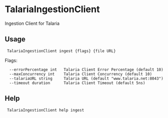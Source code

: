 # TalariaIngestionClient
Ingestion Client for Talaria

## Usage

<code> TalariaIngestionClient ingest {flags} {file URL} </code>
  
Flags:

      --errorPercentage int   Talaria Client Error Percentage (default 10)
      --maxConcurrency int    Talaria Client Concurrency (default 10)
      --talariaURL string     Talaria URL (default "www.talaria.net:8043")
      --timeout duration      Talaria Client Timeout (default 5ns)
  
  
## Help
  
<code> TalariaIngestionClient help ingest <code>
